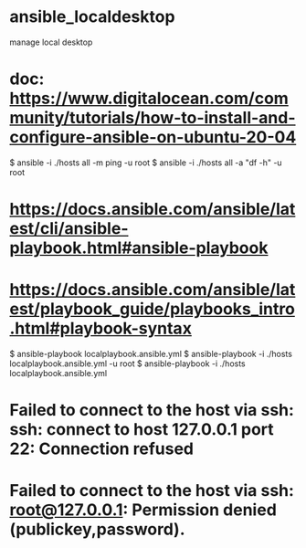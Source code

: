 # ansible_localdesktop
manage local desktop

# doc: https://www.digitalocean.com/community/tutorials/how-to-install-and-configure-ansible-on-ubuntu-20-04

$ ansible -i ./hosts all -m ping -u root
$ ansible -i ./hosts all -a "df -h" -u root

# https://docs.ansible.com/ansible/latest/cli/ansible-playbook.html#ansible-playbook
# https://docs.ansible.com/ansible/latest/playbook_guide/playbooks_intro.html#playbook-syntax

$ ansible-playbook localplaybook.ansible.yml 
$ ansible-playbook -i ./hosts localplaybook.ansible.yml -u root
$ ansible-playbook -i ./hosts localplaybook.ansible.yml 


# Failed to connect to the host via ssh: ssh: connect to host 127.0.0.1 port 22: Connection refused

# Failed to connect to the host via ssh: root@127.0.0.1: Permission denied (publickey,password).


